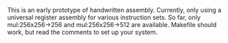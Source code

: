 





This is an early prototype of handwritten assembly. Currently, only using a universal register assembly for various instruction sets. So far, only mul:256x256->256 and mul:256x256->512 are available. Makefile should work, but read the comments to set up your system.
